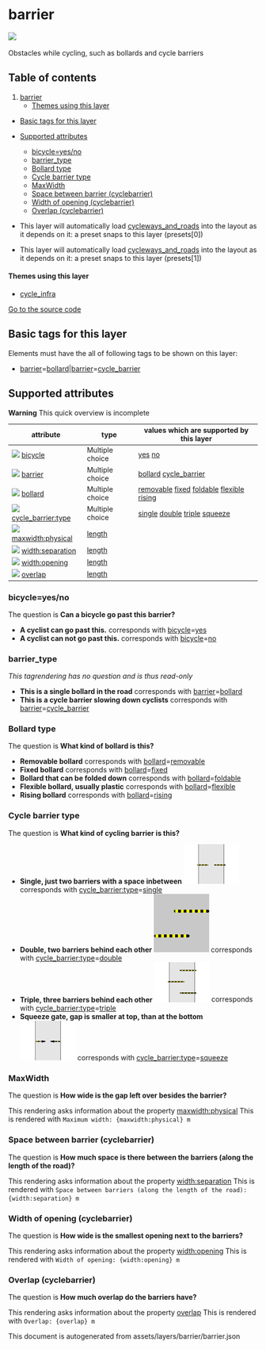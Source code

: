 

 barrier 
=========



<img src='https://mapcomplete.osm.be/./assets/layers/barrier/barrier.svg' height="100px"> 

Obstacles while cycling, such as bollards and cycle barriers




## Table of contents

1. [barrier](#barrier)
      * [Themes using this layer](#themes-using-this-layer)
  - [Basic tags for this layer](#basic-tags-for-this-layer)
  - [Supported attributes](#supported-attributes)
    + [bicycle=yes/no](#bicycle=yesno)
    + [barrier_type](#barrier_type)
    + [Bollard type](#bollard-type)
    + [Cycle barrier type](#cycle-barrier-type)
    + [MaxWidth](#maxwidth)
    + [Space between barrier (cyclebarrier)](#space-between-barrier-(cyclebarrier))
    + [Width of opening (cyclebarrier)](#width-of-opening-(cyclebarrier))
    + [Overlap (cyclebarrier)](#overlap-(cyclebarrier))





  - This layer will automatically load  [cycleways_and_roads](./cycleways_and_roads.md)  into the layout as it depends on it:  a preset snaps to this layer (presets[0])
  - This layer will automatically load  [cycleways_and_roads](./cycleways_and_roads.md)  into the layout as it depends on it:  a preset snaps to this layer (presets[1])




#### Themes using this layer 





  - [cycle_infra](https://mapcomplete.osm.be/cycle_infra)


[Go to the source code](../assets/layers/barrier/barrier.json)



 Basic tags for this layer 
---------------------------



Elements must have the all of following tags to be shown on this layer:



  - <a href='https://wiki.openstreetmap.org/wiki/Key:barrier' target='_blank'>barrier</a>=<a href='https://wiki.openstreetmap.org/wiki/Tag:barrier%3Dbollard' target='_blank'>bollard</a>|<a href='https://wiki.openstreetmap.org/wiki/Key:barrier' target='_blank'>barrier</a>=<a href='https://wiki.openstreetmap.org/wiki/Tag:barrier%3Dcycle_barrier' target='_blank'>cycle_barrier</a>




 Supported attributes 
----------------------



**Warning** This quick overview is incomplete



attribute | type | values which are supported by this layer
----------- | ------ | ------------------------------------------
[<img src='https://mapcomplete.osm.be/assets/svg/statistics.svg' height='18px'>](https://taginfo.openstreetmap.org/keys/bicycle#values) [bicycle](https://wiki.openstreetmap.org/wiki/Key:bicycle) | Multiple choice | [yes](https://wiki.openstreetmap.org/wiki/Tag:bicycle%3Dyes) [no](https://wiki.openstreetmap.org/wiki/Tag:bicycle%3Dno)
[<img src='https://mapcomplete.osm.be/assets/svg/statistics.svg' height='18px'>](https://taginfo.openstreetmap.org/keys/barrier#values) [barrier](https://wiki.openstreetmap.org/wiki/Key:barrier) | Multiple choice | [bollard](https://wiki.openstreetmap.org/wiki/Tag:barrier%3Dbollard) [cycle_barrier](https://wiki.openstreetmap.org/wiki/Tag:barrier%3Dcycle_barrier)
[<img src='https://mapcomplete.osm.be/assets/svg/statistics.svg' height='18px'>](https://taginfo.openstreetmap.org/keys/bollard#values) [bollard](https://wiki.openstreetmap.org/wiki/Key:bollard) | Multiple choice | [removable](https://wiki.openstreetmap.org/wiki/Tag:bollard%3Dremovable) [fixed](https://wiki.openstreetmap.org/wiki/Tag:bollard%3Dfixed) [foldable](https://wiki.openstreetmap.org/wiki/Tag:bollard%3Dfoldable) [flexible](https://wiki.openstreetmap.org/wiki/Tag:bollard%3Dflexible) [rising](https://wiki.openstreetmap.org/wiki/Tag:bollard%3Drising)
[<img src='https://mapcomplete.osm.be/assets/svg/statistics.svg' height='18px'>](https://taginfo.openstreetmap.org/keys/cycle_barrier:type#values) [cycle_barrier:type](https://wiki.openstreetmap.org/wiki/Key:cycle_barrier:type) | Multiple choice | [single](https://wiki.openstreetmap.org/wiki/Tag:cycle_barrier:type%3Dsingle) [double](https://wiki.openstreetmap.org/wiki/Tag:cycle_barrier:type%3Ddouble) [triple](https://wiki.openstreetmap.org/wiki/Tag:cycle_barrier:type%3Dtriple) [squeeze](https://wiki.openstreetmap.org/wiki/Tag:cycle_barrier:type%3Dsqueeze)
[<img src='https://mapcomplete.osm.be/assets/svg/statistics.svg' height='18px'>](https://taginfo.openstreetmap.org/keys/maxwidth:physical#values) [maxwidth:physical](https://wiki.openstreetmap.org/wiki/Key:maxwidth:physical) | [length](../SpecialInputElements.md#length) | 
[<img src='https://mapcomplete.osm.be/assets/svg/statistics.svg' height='18px'>](https://taginfo.openstreetmap.org/keys/width:separation#values) [width:separation](https://wiki.openstreetmap.org/wiki/Key:width:separation) | [length](../SpecialInputElements.md#length) | 
[<img src='https://mapcomplete.osm.be/assets/svg/statistics.svg' height='18px'>](https://taginfo.openstreetmap.org/keys/width:opening#values) [width:opening](https://wiki.openstreetmap.org/wiki/Key:width:opening) | [length](../SpecialInputElements.md#length) | 
[<img src='https://mapcomplete.osm.be/assets/svg/statistics.svg' height='18px'>](https://taginfo.openstreetmap.org/keys/overlap#values) [overlap](https://wiki.openstreetmap.org/wiki/Key:overlap) | [length](../SpecialInputElements.md#length) | 




### bicycle=yes/no 



The question is **Can a bicycle go past this barrier?**





  - **A cyclist can go past this.** corresponds with <a href='https://wiki.openstreetmap.org/wiki/Key:bicycle' target='_blank'>bicycle</a>=<a href='https://wiki.openstreetmap.org/wiki/Tag:bicycle%3Dyes' target='_blank'>yes</a>
  - **A cyclist can not go past this.** corresponds with <a href='https://wiki.openstreetmap.org/wiki/Key:bicycle' target='_blank'>bicycle</a>=<a href='https://wiki.openstreetmap.org/wiki/Tag:bicycle%3Dno' target='_blank'>no</a>




### barrier_type 



_This tagrendering has no question and is thus read-only_





  - **This is a single bollard in the road** corresponds with <a href='https://wiki.openstreetmap.org/wiki/Key:barrier' target='_blank'>barrier</a>=<a href='https://wiki.openstreetmap.org/wiki/Tag:barrier%3Dbollard' target='_blank'>bollard</a>
  - **This is a cycle barrier slowing down cyclists** corresponds with <a href='https://wiki.openstreetmap.org/wiki/Key:barrier' target='_blank'>barrier</a>=<a href='https://wiki.openstreetmap.org/wiki/Tag:barrier%3Dcycle_barrier' target='_blank'>cycle_barrier</a>




### Bollard type 



The question is **What kind of bollard is this?**





  - **Removable bollard** corresponds with <a href='https://wiki.openstreetmap.org/wiki/Key:bollard' target='_blank'>bollard</a>=<a href='https://wiki.openstreetmap.org/wiki/Tag:bollard%3Dremovable' target='_blank'>removable</a>
  - **Fixed bollard** corresponds with <a href='https://wiki.openstreetmap.org/wiki/Key:bollard' target='_blank'>bollard</a>=<a href='https://wiki.openstreetmap.org/wiki/Tag:bollard%3Dfixed' target='_blank'>fixed</a>
  - **Bollard that can be folded down** corresponds with <a href='https://wiki.openstreetmap.org/wiki/Key:bollard' target='_blank'>bollard</a>=<a href='https://wiki.openstreetmap.org/wiki/Tag:bollard%3Dfoldable' target='_blank'>foldable</a>
  - **Flexible bollard, usually plastic** corresponds with <a href='https://wiki.openstreetmap.org/wiki/Key:bollard' target='_blank'>bollard</a>=<a href='https://wiki.openstreetmap.org/wiki/Tag:bollard%3Dflexible' target='_blank'>flexible</a>
  - **Rising bollard** corresponds with <a href='https://wiki.openstreetmap.org/wiki/Key:bollard' target='_blank'>bollard</a>=<a href='https://wiki.openstreetmap.org/wiki/Tag:bollard%3Drising' target='_blank'>rising</a>




### Cycle barrier type 



The question is **What kind of cycling barrier is this?**





  - **Single, just two barriers with a space inbetween <img src='./assets/themes/cycle_infra/Cycle_barrier_single.png' style='width:8em'>** corresponds with <a href='https://wiki.openstreetmap.org/wiki/Key:cycle_barrier:type' target='_blank'>cycle_barrier:type</a>=<a href='https://wiki.openstreetmap.org/wiki/Tag:cycle_barrier:type%3Dsingle' target='_blank'>single</a>
  - **Double, two barriers behind each other <img src='./assets/themes/cycle_infra/Cycle_barrier_double.svg' style='width:8em'>** corresponds with <a href='https://wiki.openstreetmap.org/wiki/Key:cycle_barrier:type' target='_blank'>cycle_barrier:type</a>=<a href='https://wiki.openstreetmap.org/wiki/Tag:cycle_barrier:type%3Ddouble' target='_blank'>double</a>
  - **Triple, three barriers behind each other <img src='./assets/themes/cycle_infra/Cycle_barrier_triple.png' style='width:8em'>** corresponds with <a href='https://wiki.openstreetmap.org/wiki/Key:cycle_barrier:type' target='_blank'>cycle_barrier:type</a>=<a href='https://wiki.openstreetmap.org/wiki/Tag:cycle_barrier:type%3Dtriple' target='_blank'>triple</a>
  - **Squeeze gate, gap is smaller at top, than at the bottom <img src='./assets/themes/cycle_infra/Cycle_barrier_squeeze.png' style='width:8em'>** corresponds with <a href='https://wiki.openstreetmap.org/wiki/Key:cycle_barrier:type' target='_blank'>cycle_barrier:type</a>=<a href='https://wiki.openstreetmap.org/wiki/Tag:cycle_barrier:type%3Dsqueeze' target='_blank'>squeeze</a>




### MaxWidth 



The question is **How wide is the gap left over besides the barrier?**

This rendering asks information about the property  [maxwidth:physical](https://wiki.openstreetmap.org/wiki/Key:maxwidth:physical) 
This is rendered with `Maximum width: {maxwidth:physical} m`



### Space between barrier (cyclebarrier) 



The question is **How much space is there between the barriers (along the length of the road)?**

This rendering asks information about the property  [width:separation](https://wiki.openstreetmap.org/wiki/Key:width:separation) 
This is rendered with `Space between barriers (along the length of the road): {width:separation} m`



### Width of opening (cyclebarrier) 



The question is **How wide is the smallest opening next to the barriers?**

This rendering asks information about the property  [width:opening](https://wiki.openstreetmap.org/wiki/Key:width:opening) 
This is rendered with `Width of opening: {width:opening} m`



### Overlap (cyclebarrier) 



The question is **How much overlap do the barriers have?**

This rendering asks information about the property  [overlap](https://wiki.openstreetmap.org/wiki/Key:overlap) 
This is rendered with `Overlap: {overlap} m` 

This document is autogenerated from assets/layers/barrier/barrier.json